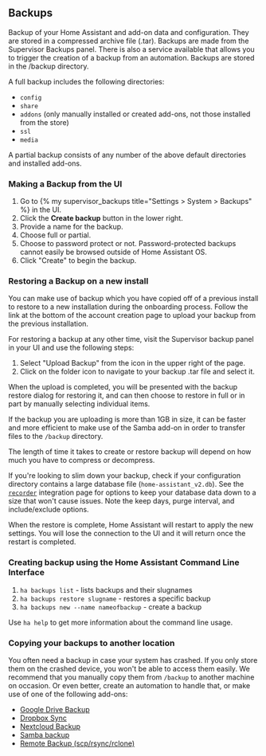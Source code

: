## Backups

Backup of your Home Assistant and add-on data and configuration. They are stored in a compressed archive file (.tar). Backups are made from the Supervisor Backups panel. There is also a service available that allows you to trigger the creation of a backup from an automation. Backups are stored in the /backup directory.

A full backup includes the following directories:

* `config`
* `share`
* `addons` (only manually installed or created add-ons, not those installed from the store)
* `ssl`
* `media`

A partial backup consists of any number of the above default directories and installed add-ons.

### Making a Backup from the UI

1. Go to {% my supervisor_backups title="Settings > System > Backups" %} in the UI.
2. Click the **Create backup** button in the lower right.
3. Provide a name for the backup.
4. Choose full or partial.
5. Choose to password protect or not. Password-protected backups cannot easily be browsed outside of Home Assistant OS.
6. Click "Create" to begin the backup.

### Restoring a Backup on a new install

You can make use of backup which you have copied off of a previous install to restore to a new installation during the onboarding process. Follow the link at the bottom of the account creation page to upload your backup from the previous installation.

For restoring a backup at any other time, visit the Supervisor backup panel in your UI and use the following steps:

1. Select "Upload Backup" from the icon in the upper right of the page.
2. Click on the folder icon to navigate to your backup .tar file and select it.

When the upload is completed, you will be presented with the backup restore dialog for restoring it, and can then choose to restore in full or in part by manually selecting individual items.

If the backup you are uploading is more than 1GB in size, it can be faster and more efficient to make use of the Samba add-on in order to transfer files to the `/backup` directory.

The length of time it takes to create or restore backup will depend on how much you have to compress or decompress.

If you're looking to slim down your backup, check if your configuration directory contains a large database file (`home-assistant_v2.db`). See the [`recorder`](/integrations/recorder/) integration page for options to keep your database data down to a size that won't cause issues. Note the keep days, purge interval, and include/exclude options.

When the restore is complete, Home Assistant will restart to apply the new settings. You will lose the connection to the UI and it will return once the restart is completed.

### Creating backup using the Home Assistant Command Line Interface

1. `ha backups list` - lists backups and their slugnames
2. `ha backups restore slugname` - restores a specific backup
3. `ha backups new --name nameofbackup` - create a backup

Use `ha help` to get more information about the command line usage.


### Copying your backups to another location

You often need a backup in case your system has crashed. If you only store them on the crashed device, you won't be able to access them easily. We recommend that you manually copy them from `/backup` to another machine on occasion. Or even better, create an automation to handle that, or make use of one of the following add-ons:

- [Google Drive Backup](https://github.com/sabeechen/hassio-google-drive-backup)
- [Dropbox Sync](https://github.com/danielwelch/hassio-dropbox-sync)
- [Nextcloud Backup](https://github.com/Sebclem/hassio-nextcloud-backup)
- [Samba backup](https://github.com/thomasmauerer/hassio-addons/tree/master/samba-backup)
- [Remote Backup (scp/rsync/rclone)](https://github.com/ikifar2012/remote-backup-addon)

